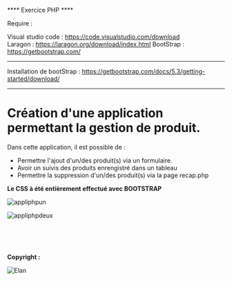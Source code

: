 **** Exercice PHP ****

Require :

Visual studio code : https://code.visualstudio.com/download <br>
Laragon : https://laragon.org/download/index.html
BootStrap : https://getbootstrap.com/

*****
Installation de bootStrap : https://getbootstrap.com/docs/5.3/getting-started/download/
*****

<h1>Création d'une application permettant la gestion de produit.</h1>

<p>Dans cette application, il est possible de :</p>
<ul>
  <li>Permettre l'ajout d'un/des produit(s) via un formulaire.</li>
  <li>Avoir un suivis des produits enrengistré dans un tableau</li>
  <li>Permettre la suppression d'un/des produit(s) via la page recap.php</li>
</ul>

<p><strong>Le CSS à été entièrement effectué avec BOOTSTRAP</strong></p>

![appliphpun](https://github.com/AlexGthr/premiereappliphp/assets/145430486/cbf4eed8-dbd6-4150-87d3-87240ccb3b5c)

![appliphpdeux](https://github.com/AlexGthr/premiereappliphp/assets/145430486/575a8d2b-0bbc-41ec-9e47-eb05a8ad91ef)

<br><br><br>
<p><strong>Copyright : </strong></p>

![Elan](https://github.com/AlexGthr/Cinema/assets/145430486/f847025a-e4a1-4585-bd1f-1de40d59d0f0)
